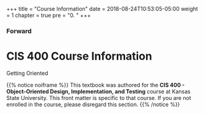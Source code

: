 +++
title = "Course Information"
date = 2018-08-24T10:53:05-05:00
weight = 1
chapter = true
pre = "0. "
+++

### Forward

# CIS 400 Course Information

Getting Oriented 

{{% notice noiframe %}}
This textbook was authored for the **CIS 400 - Object-Oriented Design, Implementation, and Testing** course at Kansas State University.  This front matter is specific to that course.  If you are not enrolled in the course, please disregard this section.
{{% /notice %}}